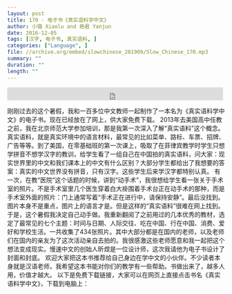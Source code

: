 ```yaml
---
layout: post
title: 170 - 电子书《真实语料学中文》
author: 小璐 Xiaolu and 艳君 Yanjun
date: 2016-12-05
tags: [汉字, 电子书, 真实语料, ]
categories: ["Language", ]
file: //archive.org/embed/slowchinese_201909/Slow_Chinese_170.mp3
summary: ""
duration: ""
length: ""
---
```


<iframe src="https://archive.org/embed/slowchinese_201909/Slow_Chinese_170.mp3" width="500" height="30" frameborder="0" webkitallowfullscreen="true" mozallowfullscreen="true" allowfullscreen></iframe>

刚刚过去的这个暑假，我和一百多位中文教师一起制作了一本名为《真实语料学中文》的电子书。现在已经放在了网上，供大家免费下载。
2013年去美国高中任教之前，我在北京师范大学参加培训，那是我第一次深入了解“真实语料”这个概念。真实语料，就是真实环境中的语言材料，最常见的比如菜单、路标、车票、招牌、广告等等。到了美国，在零基础班的第一次课上，吸取了在菲律宾教学时学生只想学拼音不想学汉字的教训，给学生看了一组自己在中国拍的真实语料，问大家：现实世界里的中文和我们课本上的中文有什么区别？大部分学生都给出了我想要的答案：真实的中文世界没有拼音，只有汉字。这些学生后来学汉字都特别认真。
有一次，在教“医院”这个话题的时候，讲到“动手术”，我很想给学生看一张关于手术室的照片。不是手术室里几个医生穿着白大褂围着手术台正在动手术的那种，而是手术室外面的照片：门上通常写着“手术正在进行中，请保持安静”。最后没找到。图片本身不是重点，图片上的语言才是。但是这样的“真实语料”很难在网上找到。
于是，这个暑假我决定自己动手做。我重新翻阅了之前用过的几本优秀的教材，选定了最常见的七个主题：时间与日期、人际交往、吃在中国、行在中国、消费、爱好和学校生活。一共收集了434张照片。其中大部分都是在国内的老师，以及老师们在国内的亲友为了这次活动亲自去拍的。我很感激这些老师愿意和我一起把这个想法变成现实。慢速中文的创始人昕煜是一位设计师，这次我请他为电子书设计了封面和封底。
欢迎大家把这本书推荐给自己身边在学中文的小伙伴。不少读者本身就是汉语老师，我希望这本书能对你们的教学有一些帮助。书做出来了，越多人用，价值才越大。
以下是免费下载链接，大家可以在网页上直接点击书名《真实语料学中文》，下载到电脑上：
